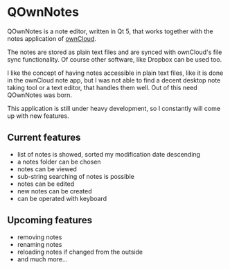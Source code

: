# QOwnNotes
 
QOwnNotes is a note editor, written in Qt 5, that works together with the notes application of [ownCloud](http://owncloud.org/).

The notes are stored as plain text files and are synced with ownCloud's file sync functionality. Of course other software, like Dropbox can be used too.

I like the concept of having notes accessible in plain text files, like it is done in the ownCloud note app, but I was not able to find a decent desktop note taking tool or a text editor, that handles them well. Out of this need QOwnNotes was born.

This application is still under heavy development, so I constantly will come up with new features.

## Current features
- list of notes is showed, sorted my modification date descending
- a notes folder can be chosen
- notes can be viewed
- sub-string searching of notes is possible
- notes can be edited
- new notes can be created
- can be operated with keyboard

## Upcoming features
- removing notes
- renaming notes
- reloading notes if changed from the outside
- and much more...
